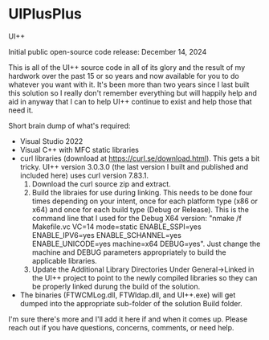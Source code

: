 # UIPlusPlus
 UI++

Initial public open-source code release: December 14, 2024

This is all of the UI++ source code in all of its glory and the result of my hardwork over the past 15 or so years and now available for you to do whatever you want with it. It's been more than two years since I last built this solution so I really don't remember everything but will happily help and aid in anyway that I can to help UI++ continue to exist and help those that need it.

Short brain dump of what's required:
- Visual Studio 2022
- Visual C++ with MFC static libraries
- curl libraries (download at https://curl.se/download.html). This gets a bit tricky. UI++ version 3.0.3.0 (the last version I built and published and included here) uses curl version 7.83.1.
  1. Download the curl source zip and extract.
  2. Build the libraies for use during linking. This needs to be done four times depending on your intent, once for each platform type (x86 or x64) and once for each build type (Debug or Release). This is the command line that I used for the Debug X64 version: "nmake /f Makefile.vc VC=14 mode=static ENABLE_SSPI=yes ENABLE_IPV6=yes ENABLE_SCHANNEL=yes ENABLE_UNICODE=yes machine=x64 DEBUG=yes". Just change the machine and DEBUG parameters appropriately to build the applicable libraries.
  3. Update the Additional Library Directories Under General->Linked in the UI++ project to point to the newly compiled libraries so they can be properly linked durung the build of the solution.
- The binaries (FTWCMLog.dll, FTWldap.dll, and UI++.exe) will get dumped into the appropriate sub-folder of the solution Build folder.

I'm sure there's more and I'll add it here if and when it comes up. Please reach out if you have questions, concerns, comments, or need help.
